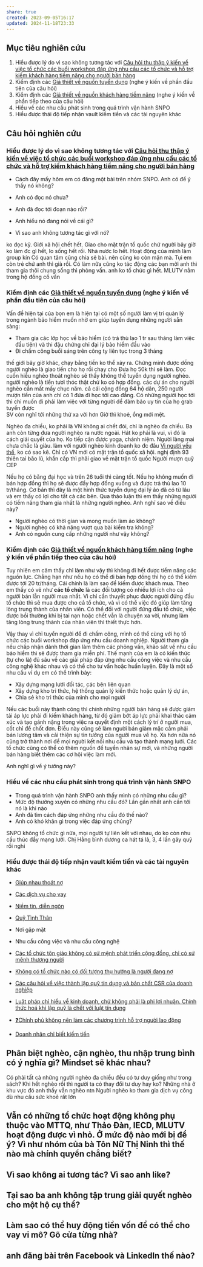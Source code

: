 ```yaml
---
share: true
created: 2023-09-05T16:17
updated: 2024-11-18T23:33
---
```

## Mục tiêu nghiên cứu
1. Hiểu được lý do vì sao không tương tác với [Câu hỏi thu thập ý kiến về việc tổ chức các buổi workshop đáp ứng nhu cầu các tổ chức và hỗ trợ kiếm khách hàng tiềm năng cho người bán hàng](../../%F0%9F%93%90%20D%E1%BB%B1%20%C3%A1n/M%E1%BA%A1ng%20k%E1%BA%BFt%20n%E1%BB%91i%20nhu%20c%E1%BA%A7u/C%C3%A2u%20h%E1%BB%8Fi%20thu%20th%E1%BA%ADp%20%C3%BD%20ki%E1%BA%BFn%20v%E1%BB%81%20vi%E1%BB%87c%20t%E1%BB%95%20ch%E1%BB%A9c%20c%C3%A1c%20bu%E1%BB%95i%20workshop%20%C4%91%C3%A1p%20%E1%BB%A9ng%20nhu%20c%E1%BA%A7u%20c%C3%A1c%20t%E1%BB%95%20ch%E1%BB%A9c%20v%C3%A0%20h%E1%BB%97%20tr%E1%BB%A3%20ki%E1%BA%BFm%20kh%C3%A1ch%20h%C3%A0ng%20ti%E1%BB%81m%20n%C4%83ng%20cho%20ng%C6%B0%E1%BB%9Di%20b%C3%A1n%20h%C3%A0ng.md)
2. Kiểm định các [Giả thiết về nguồn tuyển dụng](../../%F0%9F%93%90%20D%E1%BB%B1%20%C3%A1n/Ch%E1%BA%A1y%20ch%E1%BB%89%20ti%C3%AAu/B%E1%BA%A3o%20hi%E1%BB%83m/Gi%E1%BA%A3%20thi%E1%BA%BFt/Gi%E1%BA%A3%20thi%E1%BA%BFt%20v%E1%BB%81%20ngu%E1%BB%93n%20tuy%E1%BB%83n%20d%E1%BB%A5ng.md) (nghe ý kiến về phần đầu tiên của câu hỏi)
3. Kiểm định các [Giả thiết về nguồn khách hàng tiềm năng](../../%F0%9F%93%90%20D%E1%BB%B1%20%C3%A1n/Ch%E1%BA%A1y%20ch%E1%BB%89%20ti%C3%AAu/B%E1%BA%A3o%20hi%E1%BB%83m/Gi%E1%BA%A3%20thi%E1%BA%BFt/Gi%E1%BA%A3%20thi%E1%BA%BFt%20v%E1%BB%81%20ngu%E1%BB%93n%20kh%C3%A1ch%20h%C3%A0ng%20ti%E1%BB%81m%20n%C4%83ng.md) (nghe ý kiến về phần tiếp theo của câu hỏi)
4. Hiểu về các nhu cầu phát sinh trong quá trình vận hành SNPO
5. Hiểu được thái độ tiếp nhận vault kiếm tiền và các tài nguyên khác

## Câu hỏi nghiên cứu
### Hiểu được lý do vì sao không tương tác với [Câu hỏi thu thập ý kiến về việc tổ chức các buổi workshop đáp ứng nhu cầu các tổ chức và hỗ trợ kiếm khách hàng tiềm năng cho người bán hàng](../../%F0%9F%93%90%20D%E1%BB%B1%20%C3%A1n/M%E1%BA%A1ng%20k%E1%BA%BFt%20n%E1%BB%91i%20nhu%20c%E1%BA%A7u/C%C3%A2u%20h%E1%BB%8Fi%20thu%20th%E1%BA%ADp%20%C3%BD%20ki%E1%BA%BFn%20v%E1%BB%81%20vi%E1%BB%87c%20t%E1%BB%95%20ch%E1%BB%A9c%20c%C3%A1c%20bu%E1%BB%95i%20workshop%20%C4%91%C3%A1p%20%E1%BB%A9ng%20nhu%20c%E1%BA%A7u%20c%C3%A1c%20t%E1%BB%95%20ch%E1%BB%A9c%20v%C3%A0%20h%E1%BB%97%20tr%E1%BB%A3%20ki%E1%BA%BFm%20kh%C3%A1ch%20h%C3%A0ng%20ti%E1%BB%81m%20n%C4%83ng%20cho%20ng%C6%B0%E1%BB%9Di%20b%C3%A1n%20h%C3%A0ng.md)
- Cách đây mấy hôm em có đăng một bài trên nhóm SNPO. Anh có để ý thấy nó không?

- Anh có đọc nó chưa?
- Anh đã đọc tới đoạn nào rồi?
- Anh hiểu nó đang nói về cái gì?
- Vì sao anh không tương tác gì với nó?

ko đọc kỹ. Giới xã hội chết hết. Giao cho mặt trận tổ quốc chứ người 
bây giờ ko làm đc gì hết, lo sống hết rồi. Nhà nước lo hết. Hoạt động của mình làm group kín
Có quan tâm cũng 
chia sẻ bài.
nên cũng ko còn mặn mà. Tụi em còn trẻ chứ anh thì già rồi. Có làm nữa cũng ko tác động 
các bạn mời anh thì tham gia thôi
chung sống thì phỏng vấn. anh ko tổ chức gì hết. MLUTV nằm trong hộ đồng cố vấn

### Kiểm định các [Giả thiết về nguồn tuyển dụng](../../%F0%9F%93%90%20D%E1%BB%B1%20%C3%A1n/Ch%E1%BA%A1y%20ch%E1%BB%89%20ti%C3%AAu/B%E1%BA%A3o%20hi%E1%BB%83m/Gi%E1%BA%A3%20thi%E1%BA%BFt/Gi%E1%BA%A3%20thi%E1%BA%BFt%20v%E1%BB%81%20ngu%E1%BB%93n%20tuy%E1%BB%83n%20d%E1%BB%A5ng.md) (nghe ý kiến về phần đầu tiên của câu hỏi)
Vấn đề hiện tại của bọn em là hiện tại có một số người làm vị trí quản lý trong ngành bảo hiểm muốn nhờ em giúp tuyển dụng những người sẵn sàng:
- Tham gia các lớp học về bảo hiểm (có trả thù lao 1 tr sau tháng làm việc đầu tiên) và thi đậu chứng chỉ đại lý bảo hiểm đầu vào
- Đi chấm công buổi sáng trên công ty liên tục trong 3 tháng

thế giới bây giờ khác, chạy bằng tiền ko thể xảy ra. Chứng minh được dồng 
người nghèo là giao tiền cho họ rồi chạy cho Đưa họ 50k thì sẽ làm. Đọc cuốn hiểu nghèo thoát nghèo sẽ thấy không thể tuyển dụng người nghèo. người nghèo là tiền tươi thóc thật chứ ko có hợp đồng. các dự án cho người nghèo cần mất mấy chục năm. cả cái cộng đồng 64 hộ dân, 250 người mượn tiền của anh chỉ có 1 đứa đi học tới cao đẳng. Có những người học tới thì chỉ muốn đi 
phải làm việc với từng người để đảm bảo uy tín của họ
grab tuyển được  
SV còn nghĩ tới những thứ xa vời hơn
Giờ thì khoẻ, ổng mới mệt. 

Nghèo đa chiều, ko phải là VN không ai chết đói, chỉ là nghèo đa chiều.
Ba anh còn từng đưa người nghèo ra nước ngoài. Hát ko phải là vui, vì đó là cách giải quyết của họ. Ko tiếp cận được yoga, chánh niệm. Người làng mai chưa chắc là giàu. 
làm với người nghèo kinh doanh ko đc đâu
[Vì người yếu thế](../../%F0%9F%93%9CT%C3%A0i%20nguy%C3%AAn/C%C3%A1c%20d%E1%BB%8Bch%20v%E1%BB%A5%20cho%20vay/V%C3%AC%20ng%C6%B0%E1%BB%9Di%20y%E1%BA%BFu%20th%E1%BA%BF/index.md), ko có sao kê. Chỉ có VN mới có mặt trận tổ quốc xã hội. nghị định 93 thiên tai bão lũ, khẩn cấp thì phải giao về mặt trận tổ quốc
Người mượn quỹ CEP 

Nếu họ có bằng đại học và trên 26 tuổi thì càng tốt. Nếu họ không muốn đi bán hợp đồng thì họ sẽ được đẩy hợp đồng xuống và được trả thù lao 10 tr/tháng. Cơ bản thì đây là một hình thức tuyển dụng đại lý ảo đã có từ lâu và em thấy có lợi cho tất cả các bên. Qua thảo luận thì em thấy những người có tiềm năng tham gia nhất là những người nghèo. Anh nghĩ sao về điều này?

- Người nghèo có thời gian và mong muốn làm ảo không?
- Người nghèo có khả năng vượt qua bài kiểm tra không?
- Anh có nguồn cung cấp những người như vậy không?


### Kiểm định các [Giả thiết về nguồn khách hàng tiềm năng](../../%F0%9F%93%90%20D%E1%BB%B1%20%C3%A1n/Ch%E1%BA%A1y%20ch%E1%BB%89%20ti%C3%AAu/B%E1%BA%A3o%20hi%E1%BB%83m/Gi%E1%BA%A3%20thi%E1%BA%BFt/Gi%E1%BA%A3%20thi%E1%BA%BFt%20v%E1%BB%81%20ngu%E1%BB%93n%20kh%C3%A1ch%20h%C3%A0ng%20ti%E1%BB%81m%20n%C4%83ng.md) (nghe ý kiến về phần tiếp theo của câu hỏi)
Tuy nhiên em cảm thấy chỉ làm như vậy thì không đi hết được tiềm năng các nguồn lực. Chẳng hạn như nếu họ có thể đi bán hợp đồng thì họ có thể kiếm được tới 20 tr/tháng. Cái chính là làm sao để kiếm được khách mua. Theo em thấy có vẻ như **các tổ chức** là các đối tượng có nhiều lợi ích cho cả người bán lẫn người mua nhất. Vì chỉ cần thuyết phục được người đứng đầu tổ chức thì sẽ mua được cho cả tổ chức, và vì có thể việc đó giúp làm tăng lòng trung thành của nhân viên. Có thể đối với người đứng đầu tổ chức, việc được bồi thường khi bị tai nạn hoặc chết vẫn là chuyện xa vời, nhưng làm tăng lòng trung thành của nhân viên thì thiết thực hơn. 

Vậy thay vì chỉ tuyển người để đi chấm công, mình có thể cùng với họ tổ chức các buổi workshop đáp ứng nhu cầu doanh nghiệp. Người tham gia nếu chấp nhận dành thời gian làm thêm các phỏng vấn, khảo sát về nhu cầu bảo hiểm thì sẽ được tham gia miễn phí. Thế mạnh của em là có kiến thức (tự cho là) đủ sâu về các giải pháp đáp ứng nhu cầu công việc và nhu cầu công nghệ khác nhau và có thể cho tư vấn hoặc huấn luyện. Đây là một số nhu cầu ví dụ em có thể trình bày:
- Xây dựng mạng lưới đối tác, các bên liên quan
- Xây dựng kho tri thức, hệ thống quản lý kiến thức hoặc quản lý dự án,
- Chia sẻ kho tri thức của mình cho mọi người

Nếu các buổi này thành công thì chính những người bán hàng sẽ được giảm tải áp lực phải đi kiếm khách hàng, từ đó giảm bớt áp lực phải khai thác cảm xúc và tạo gánh nặng trong việc ra quyết định một cách lý trí ở người mua, cốt chỉ để chốt đơn. Điều này cũng sẽ làm người bán giảm mặc cảm phải bán lương tâm và cải thiện sự tin tưởng của người mua về họ. Xa hơn nữa nó cũng trở thành nơi để mọi người kết nối nhu cầu và tạo thành mạng lưới. Các tổ chức cũng có thể có thêm nguồn để tuyển nhân sự mới, và những người bán hàng biết thêm các cơ hội việc làm mới.

Anh nghĩ gì về ý tưởng này?

### Hiểu về các nhu cầu phát sinh trong quá trình vận hành SNPO
- Trong quá trình vận hành SNPO anh thấy mình có những nhu cầu gì?
- Mức độ thường xuyên có những nhu cầu đó? Lần gần nhất anh cần tới nó là khi nào
- Anh đã tìm cách đáp ứng những nhu cầu đó thế nào?
- Anh có khó khăn gì trong việc đáp ứng chúng?

SNPO không tổ chức gì nữa, mọi người tự liên kết với nhau, do ko còn nhu cầu thúc đẩy mạng lưới. Chị Hằng bình dương ca hát tá lả, 3, 4 lần gây quỹ rồi nghỉ

### Hiểu được thái độ tiếp nhận vault kiếm tiền và các tài nguyên khác
- [Giúp nhau thoát nợ](../../%F0%9F%93%90%20D%E1%BB%B1%20%C3%A1n/Gi%C3%BAp%20nhau%20tho%C3%A1t%20n%E1%BB%A3/index.md)
- [Các dịch vụ cho vay](../../%F0%9F%93%9CT%C3%A0i%20nguy%C3%AAn/C%C3%A1c%20d%E1%BB%8Bch%20v%E1%BB%A5%20cho%20vay/index.md)
- [Niềm tin, diễn ngôn](../../%F0%9F%93%9CT%C3%A0i%20nguy%C3%AAn/Ni%E1%BB%81m%20tin,%20di%E1%BB%85n%20ng%C3%B4n/index.md)
- [Quỹ Tình Thân](../../%F0%9F%93%9CT%C3%A0i%20nguy%C3%AAn/C%C3%A1c%20d%E1%BB%8Bch%20v%E1%BB%A5%20cho%20vay/V%C3%AC%20ng%C6%B0%E1%BB%9Di%20y%E1%BA%BFu%20th%E1%BA%BF/Qu%E1%BB%B9%20T%C3%ACnh%20Th%C3%A2n.md)
- Nơi gặp mặt
- Nhu cầu công việc và nhu cầu công nghệ

- [Các tổ chức tôn giáo không có sứ mệnh phát triển cộng đồng, chỉ có sứ mệnh thương người](../Ph%C3%A1t%20tri%E1%BB%83n%20b%E1%BB%81n%20v%E1%BB%AFng/H%E1%BB%97%20tr%E1%BB%A3%20ng%C6%B0%E1%BB%9Di%20y%E1%BA%BFu%20th%E1%BA%BF/C%C3%A1c%20t%E1%BB%95%20ch%E1%BB%A9c%20t%C3%B4n%20gi%C3%A1o%20kh%C3%B4ng%20c%C3%B3%20s%E1%BB%A9%20m%E1%BB%87nh%20ph%C3%A1t%20tri%E1%BB%83n%20c%E1%BB%99ng%20%C4%91%E1%BB%93ng,%20ch%E1%BB%89%20c%C3%B3%20s%E1%BB%A9%20m%E1%BB%87nh%20th%C6%B0%C6%A1ng%20ng%C6%B0%E1%BB%9Di.md)
- [Không có tổ chức nào có đối tượng thụ hưởng là người đang nợ](../Ph%C3%A1t%20tri%E1%BB%83n%20b%E1%BB%81n%20v%E1%BB%AFng/H%E1%BB%97%20tr%E1%BB%A3%20ng%C6%B0%E1%BB%9Di%20y%E1%BA%BFu%20th%E1%BA%BF/Kh%C3%B4ng%20c%C3%B3%20t%E1%BB%95%20ch%E1%BB%A9c%20n%C3%A0o%20c%C3%B3%20%C4%91%E1%BB%91i%20t%C6%B0%E1%BB%A3ng%20th%E1%BB%A5%20h%C6%B0%E1%BB%9Fng%20l%C3%A0%20ng%C6%B0%E1%BB%9Di%20%C4%91ang%20n%E1%BB%A3.md)
- [Các câu hỏi về việc thành lập quỹ tín dụng và bản chất CSR của doanh nghiệp](../Ph%C3%A1t%20tri%E1%BB%83n%20b%E1%BB%81n%20v%E1%BB%AFng/H%E1%BB%97%20tr%E1%BB%A3%20ng%C6%B0%E1%BB%9Di%20y%E1%BA%BFu%20th%E1%BA%BF/T%C3%A0i%20ch%C3%ADnh%20vi%20m%C3%B4/C%C3%A1c%20c%C3%A2u%20h%E1%BB%8Fi%20v%E1%BB%81%20vi%E1%BB%87c%20th%C3%A0nh%20l%E1%BA%ADp%20qu%E1%BB%B9%20t%C3%ADn%20d%E1%BB%A5ng%20v%C3%A0%20b%E1%BA%A3n%20ch%E1%BA%A5t%20CSR%20c%E1%BB%A7a%20doanh%20nghi%E1%BB%87p.md)
- [Luật pháp chỉ hiểu về kinh doanh, chứ không phải là phi lợi nhuận. Chính thức hoá khi lập quỹ là chết với luật tín dụng](../Ph%C3%A1t%20tri%E1%BB%83n%20b%E1%BB%81n%20v%E1%BB%AFng/H%E1%BB%97%20tr%E1%BB%A3%20ng%C6%B0%E1%BB%9Di%20y%E1%BA%BFu%20th%E1%BA%BF/T%C3%A0i%20ch%C3%ADnh%20vi%20m%C3%B4/Lu%E1%BA%ADt%20ph%C3%A1p%20ch%E1%BB%89%20hi%E1%BB%83u%20v%E1%BB%81%20kinh%20doanh,%20ch%E1%BB%A9%20kh%C3%B4ng%20ph%E1%BA%A3i%20l%C3%A0%20phi%20l%E1%BB%A3i%20nhu%E1%BA%ADn.%20Ch%C3%ADnh%20th%E1%BB%A9c%20ho%C3%A1%20khi%20l%E1%BA%ADp%20qu%E1%BB%B9%20l%C3%A0%20ch%E1%BA%BFt%20v%E1%BB%9Bi%20lu%E1%BA%ADt%20t%C3%ADn%20d%E1%BB%A5ng.md)
- [❓Chính phủ không nên làm các chương trình hỗ trợ người lao động](../Ph%C3%A1t%20tri%E1%BB%83n%20b%E1%BB%81n%20v%E1%BB%AFng/H%E1%BB%97%20tr%E1%BB%A3%20ng%C6%B0%E1%BB%9Di%20y%E1%BA%BFu%20th%E1%BA%BF/T%C3%A0i%20ch%C3%ADnh%20vi%20m%C3%B4/%E2%9D%93Ch%C3%ADnh%20ph%E1%BB%A7%20kh%C3%B4ng%20n%C3%AAn%20l%C3%A0m%20c%C3%A1c%20ch%C6%B0%C6%A1ng%20tr%C3%ACnh%20h%E1%BB%97%20tr%E1%BB%A3%20ng%C6%B0%E1%BB%9Di%20lao%20%C4%91%E1%BB%99ng.md)
- [Doanh nhân chỉ biết kiếm tiền](../../%F0%9F%93%9CT%C3%A0i%20nguy%C3%AAn/Ni%E1%BB%81m%20tin,%20di%E1%BB%85n%20ng%C3%B4n/Ti%E1%BB%81n/Doanh%20nh%C3%A2n%20ch%E1%BB%89%20bi%E1%BA%BFt%20ki%E1%BA%BFm%20ti%E1%BB%81n.md)


## Phân biệt nghèo, cận nghèo, thu nhập trung bình có ý nghĩa gì? Mindset sẽ khác nhau? 
Có phải tất cả những người nghèo đa chiều đều có tư duy giống như trong sách? 
Khi hết nghèo rồi thì người ta có thay đổi tư duy hay ko? 
Những nhà ở khu vực đó anh thấy vẫn nghèo ntn
Người nghèo ko tham gia dịch vụ công dù nhu cầu sức khoẻ rất lớn

## Vẫn có những tổ chức hoạt động không phụ thuộc vào MTTQ, như Thảo Đàn, IECD, MLUTV hoạt động được vì nhỏ. Ở mức độ nào mới bị để ý? Vì như nhóm của bà Tôn Nữ Thị Ninh thì thế nào mà chính quyền chẳng biết?

## Vì sao không ai tương tác? Vì sao anh like?
## Tại sao ba anh không tập trung giải quyết nghèo cho một hộ cụ thể?

## Làm sao có thể huy động tiền vốn để có thể cho vay vi mô? Gõ cửa từng nhà?

## anh đăng bài trên Facebook và LinkedIn thế nào?